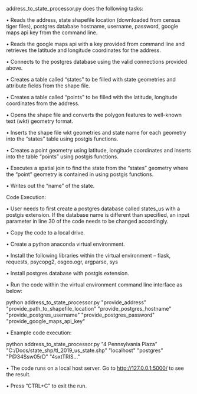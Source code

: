 
address_to_state_processor.py does the following tasks:

•	Reads the address, state shapefile location (downloaded from census tiger files), postgres database hostname, username, password, google maps api key from the command line.

•	Reads the google maps api with a key provided from command line and retrieves the latitude and longitude coordinates for the address.

•	Connects to the postgres database using the valid connections provided above.

•	Creates a table called “states” to be filled with state geometries and attribute fields from the shape file.

•	Creates a table called “points” to be filled with the latitude, longitude coordinates from the address.

•	Opens the shape file and converts the polygon features to well-known text (wkt) geometry format.

•	Inserts the shape file wkt geometries and state name for each geometry into the “states” table using postgis functions.

•	Creates a point geometry using latitude, longitude coordinates and inserts into the table “points” using postgis functions.

•	Executes a spatial join to find the state from the “states” geometry where the “point” geometry is contained in using postgis functions.

•	Writes out the “name” of the state.

Code Execution:

•	User needs to first create a postgres database called states_us with a postgis extension. If the database name is different than specified, an input parameter in line 30 of the code needs to be changed accordingly. 

•	Copy the code to a local drive. 

•	Create a python anaconda virtual environment.

•	Install the following libraries within the virtual environment – flask, requests, psycopg2, osgeo.ogr, argparse, sys

•	Install postgres database with postgis extension.

•	Run the code within the virtual environment command line interface as below:

python address_to_state_processor.py "provide_address" "provide_path_to_shapefile_location" "provide_postgres_hostname" "provide_postgres_username" "provide_postgres_password" "provide_google_maps_api_key"

•	Example code execution:

python address_to_state_processor.py "4 Pennsylvania Plaza" "C:/Docs/state_shp/tl_2019_us_state.shp" "localhost" "postgres" "P@34Ssw05rD" "4sxtTRIS..."

•	The code runs on a local host server. Go to http://127.0.0.1:5000/ to see the result.

•	Press “CTRL+C” to exit the run.
